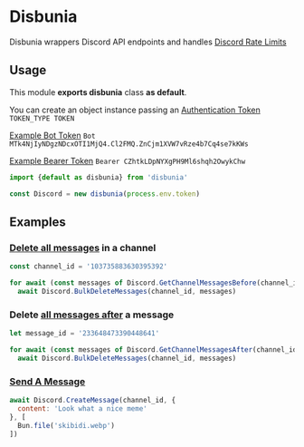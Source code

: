 # Disbunia
Disbunia wrappers Discord API endpoints and handles [Discord Rate Limits](https://discord.com/developers/docs/topics/rate-limits)
## Usage
This module **exports disbunia** class **as default**.

You can create an object instance passing an [Authentication Token](https://discord.com/developers/docs/reference#authentication)
``TOKEN_TYPE TOKEN``

[Example Bot Token](https://discord.com/developers/docs/reference#authentication-example-bot-token-authorization-header)
``Bot MTk4NjIyNDgzNDcxOTI1MjQ4.Cl2FMQ.ZnCjm1XVW7vRze4b7Cq4se7kKWs``

[Example Bearer Token](https://discord.com/developers/docs/reference#authentication-example-bearer-token-authorization-header)
``Bearer CZhtkLDpNYXgPH9Ml6shqh2OwykChw``

```js
import {default as disbunia} from 'disbunia'

const Discord = new disbunia(process.env.token)
```
## Examples
### [Delete all messages](https://discord.com/developers/docs/resources/message#create-message) in a channel 
```js
const channel_id = '103735883630395392'

for await (const messages of Discord.GetChannelMessagesBefore(channel_id, undefined, 100))
  await Discord.BulkDeleteMessages(channel_id, messages)
```
### Delete [all messages after](https://discord.com/developers/docs/resources/message#create-message) a message
```js
let message_id = '233648473390448641'

for await (const messages of Discord.GetChannelMessagesAfter(channel_id, message_id, 100))
  await Discord.BulkDeleteMessages(channel_id, messages)
```
### [Send A Message](https://discord.com/developers/docs/resources/message#create-message)
```js
await Discord.CreateMessage(channel_id, {
  content: 'Look what a nice meme'
}, [
  Bun.file('skibidi.webp')
])
```
